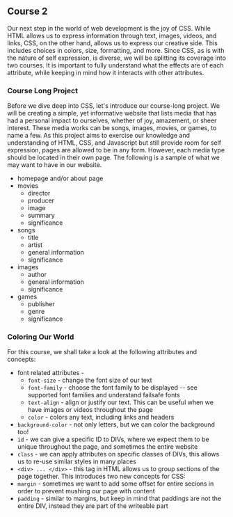 ## Course 2

Our next step in the world of web development is the joy of CSS. While HTML allows us to express information through
text, images, videos, and links, CSS, on the other hand, allows us to express our creative side. This includes choices
in colors, size, formatting, and more. Since CSS, as is with the nature of self expression, is diverse, we will be
splitting its coverage into two courses. It is important to fully understand what the effects are of each attribute,
while keeping in mind how it interacts with other attributes.

### Course Long Project

Before we dive deep into CSS, let's introduce our course-long project. We will be creating a simple, yet informative
website that lists media that has had a personal impact to ourselves, whether of joy, amazement, or sheer interest.
These media works can be songs, images, movies, or games, to name a few. As this project aims to exercise our knowledge
and understanding of HTML, CSS, and Javascript but still provide room for self expression, pages are allowed to be in
any form. However, each media type should be located in their own page. The following is a sample of what we may want
to have in our website.

* homepage and/or about page
* movies
  * director
  * producer
  * image
  * summary
  * significance
* songs
  * title
  * artist
  * general information
  * significance
* images
  * author
  * general information
  * significance
* games
  * publisher
  * genre
  * significance

### Coloring Our World

For this course, we shall take a look at the following attributes and concepts:

* font related attributes -
  * `font-size` - change the font size of our text
  * `font-family` - choose the font family to be displayed -- see supported font families and understand failsafe fonts
  * `text-align` - align or justify our text. This can be useful when we have images or videos throughout the page
  * `color` - colors any text, including links and headers
* `background-color` - not only letters, but we can color the background too!
* `id` - we can give a specific ID to DIVs, where we expect them to be unique throughout the page, and sometimes the
           entire website
* `class` - we can apply attributes on specific classes of DIVs, this allows us to re-use similar styles in many
              places
* `<div> ... </div>` - this tag in HTML allows us to group sections of the page together. This introduces two new
                         concepts for CSS:
* `margin` - sometimes we want to add some offset for entire secions in order to prevent mushing our page with content
* `padding` - similar to margins, but keep in mind that paddings are not the entire DIV, instead they are part of the
                writeable part
